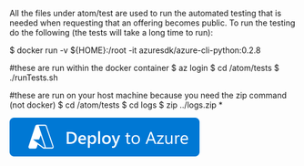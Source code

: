 All the files under atom/test are used to run the automated testing that is needed when requesting that an offering becomes
public.  To run the testing do the following (the tests will take a long time to run):

$ docker run -v ${HOME}:/root -it azuresdk/azure-cli-python:0.2.8

#these are run within the docker container
$ az login
$ cd <azuremkpl-git-dir>/atom/tests
$ ./runTests.sh

#these are run on your host machine because you need the zip command (not docker)
$ cd <azuremkpl-git-dir>/atom/tests
$ cd logs
$ zip ../logs.zip *


  [![Deploy To Azure](https://raw.githubusercontent.com/Azure/azure-quickstart-templates/master/1-CONTRIBUTION-GUIDE/images/deploytoazure.svg?sanitize=true)](https://portal.azure.com/#create/Microsoft.Template/uri/https%3A%2F%2Fraw.githubusercontent.com%2Fofficialboomi%2Fazure-atom-quickstart%2FDevelopment%2FmainTemplate.json/createUIDefinitionUri/https%3A%2F%2Fraw.githubusercontent.com%2Fofficialboomi%2Fazure-atom-quickstart%2FDevelopment%2FcreateUiDefinition.json)

